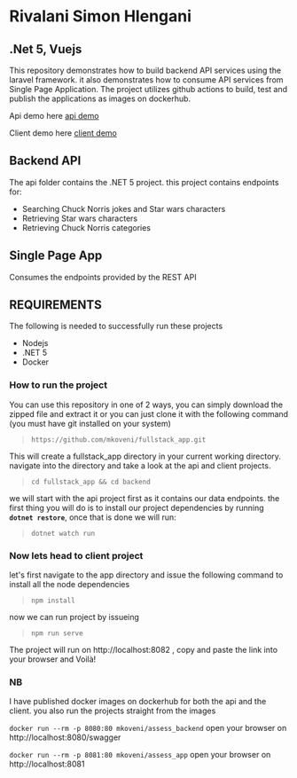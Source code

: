 # Rivalani Simon Hlengani

## .Net 5, Vuejs

This repository demonstrates how to build backend API services using the laravel framework. it also demonstrates how to consume API services from Single Page Application. The project utilizes github actions to build, test and publish the applications as images on dockerhub.

Api demo here [api demo](https://assess.rivalani.dev/swagger)

Client demo here [client demo](https://demo1.rivalani.dev)

## Backend API
The api folder contains the .NET 5 project. this project contains endpoints for:

- Searching Chuck Norris jokes and Star wars characters
- Retrieving Star wars characters
- Retrieving Chuck Norris categories

## Single Page App
Consumes the endpoints provided by the REST API

## REQUIREMENTS

The following is needed to successfully run these projects

- Nodejs
- .NET 5
- Docker


### How to run the project

You can use this repository in one of 2 ways, you can simply download the zipped file and extract it or you can just clone it with the following command (you must have git installed on your system)  

>`https://github.com/mkoveni/fullstack_app.git`  

This will create a fullstack_app directory in your current working directory. navigate into the directory and take a look at the api and client projects.

> `cd fullstack_app && cd backend`  

we will start with the api project first as it contains our data endpoints. the first thing you will do is to install our project dependencies by running **`dotnet restore`**,  once that is done we will run: 

>`dotnet watch run`  


### Now lets head to client project
let's first navigate to the app directory and issue the following command to install all the node dependencies

>`npm install`  

now we can run project by issueing 
> `npm run serve`  

The project will run on http://localhost:8082 , copy and paste the link into your browser and Voilà!

### NB
I have published docker images on dockerhub for both the api and the client. you also run the projects straight from the images

`docker run --rm -p 8080:80 mkoveni/assess_backend` open your browser on http://localhost:8080/swagger

`docker run --rm -p 8081:80 mkoveni/assess_app` open your browser on http://localhost:8081